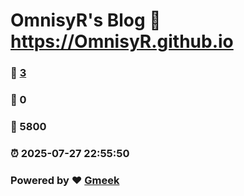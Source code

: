 # OmnisyR's Blog :link: https://OmnisyR.github.io 
### :page_facing_up: [3](https://OmnisyR.github.io/tag.html) 
### :speech_balloon: 0 
### :hibiscus: 5800 
### :alarm_clock: 2025-07-27 22:55:50 
### Powered by :heart: [Gmeek](https://github.com/Meekdai/Gmeek)
